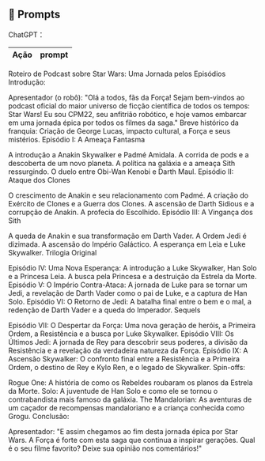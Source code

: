 ## 🧠 Prompts


ChatGPT：

|   Ação   | prompt                                                                                                                                                                                                                                                                         |
| :------: | ------------------------------------------------------------------------------------------------------------------------------------------------------------------------------------------------------------------------------------------------------------------------------ |
Roteiro de Podcast sobre Star Wars: Uma Jornada pelos Episódios
Introdução:


Apresentador (o robô): "Olá a todos, fãs da Força! Sejam bem-vindos ao podcast oficial do maior universo de ficção científica de todos os tempos: Star Wars! Eu sou CPM22, seu anfitrião robótico, e hoje vamos embarcar em uma jornada épica por todos os filmes da saga."
Breve histórico da franquia: Criação de George Lucas, impacto cultural, a Força e seus mistérios.
Episódio I: A Ameaça Fantasma

A introdução a Anakin Skywalker e Padmé Amidala.
A corrida de pods e a descoberta de um novo planeta.
A política na galáxia e a ameaça Sith ressurgindo.
O duelo entre Obi-Wan Kenobi e Darth Maul.
Episódio II: Ataque dos Clones

O crescimento de Anakin e seu relacionamento com Padmé.
A criação do Exército de Clones e a Guerra dos Clones.
A ascensão de Darth Sidious e a corrupção de Anakin.
A profecia do Escolhido.
Episódio III: A Vingança dos Sith

A queda de Anakin e sua transformação em Darth Vader.
A Ordem Jedi é dizimada.
A ascensão do Império Galáctico.
A esperança em Leia e Luke Skywalker.
Trilogia Original

Episódio IV: Uma Nova Esperança: A introdução a Luke Skywalker, Han Solo e a Princesa Leia. A busca pela Princesa e a destruição da Estrela da Morte.
Episódio V: O Império Contra-Ataca: A jornada de Luke para se tornar um Jedi, a revelação de Darth Vader como o pai de Luke, e a captura de Han Solo.
Episódio VI: O Retorno de Jedi: A batalha final entre o bem e o mal, a redenção de Darth Vader e a queda do Imperador.
Sequels

Episódio VII: O Despertar da Força: Uma nova geração de heróis, a Primeira Ordem, a Resistência e a busca por Luke Skywalker.
Episódio VIII: Os Últimos Jedi: A jornada de Rey para descobrir seus poderes, a divisão da Resistência e a revelação da verdadeira natureza da Força.
Episódio IX: A Ascensão Skywalker: O confronto final entre a Resistência e a Primeira Ordem, o destino de Rey e Kylo Ren, e o legado de Skywalker.
Spin-offs:

Rogue One: A história de como os Rebeldes roubaram os planos da Estrela da Morte.
Solo: A juventude de Han Solo e como ele se tornou o contrabandista mais famoso da galáxia.
The Mandalorian: As aventuras de um caçador de recompensas mandaloriano e a criança conhecida como Grogu.
Conclusão:

Apresentador: "E assim chegamos ao fim desta jornada épica por Star Wars. A Força é forte com esta saga que continua a inspirar gerações. Qual é o seu filme favorito? Deixe sua opinião nos comentários!"